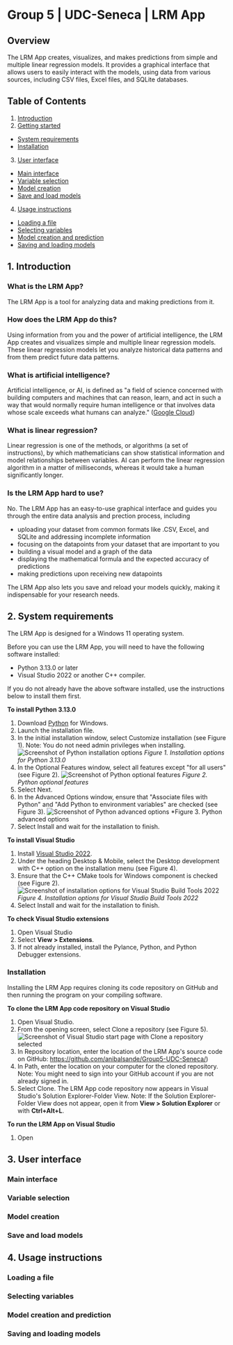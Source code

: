 # Group 5 | UDC-Seneca | LRM App

## Overview
<!-- TO DO: Add link to accessible PDF of Quick Start Guide-->

The LRM App creates, visualizes, and makes predictions from simple and multiple linear regression models. It provides a graphical interface that allows users to easily interact with the models, using data from various sources, including CSV files, Excel files, and SQLite databases.

## Table of Contents
<!--Finalize TOC at the very end. These are placeholders only at this point. All headings subject to change depending on project progress.--> 
1. [Introduction](#introduction)
2. [Getting started](#getting-started)
  - [System requirements](#system-requirements)
  - [Installation](#installation)
3. [User interface](#user-interface)
  - [Main interface](#main-interface)
  - [Variable selection](#variable-selection)
  - [Model creation](#model-creation)
  - [Save and load models](#save-and-load-models)
4. [Usage instructions](#usage-instructions)
  - [Loading a file](#loading-a-file)
  - [Selecting variables](#selecting-variables)
  - [Model creation and prediction](#model-creation-and-prediction)
  - [Saving and loading models](#saving-and-loading-models)

<!--Does Troubleshooting section need to be added? What about FAQs, Credits, Licence/License?-->

## 1. Introduction
<!-- TO DO: Add more information about name of the app (LRM App?), motivation for app, the target audience, the problem it solves, what we learned -->

### What is the LRM App? 
The LRM App is a tool for analyzing data and making predictions from it. 

### How does the LRM App do this?
Using information from you and the power of artificial intelligence, the LRM App creates and visualizes simple and multiple linear regression models. These linear regression models let you analyze historical data patterns and from them predict future data patterns. 

### What is artificial intelligence?
Artificial intelligence, or AI, is defined as "a field of science concerned with building computers and machines that can reason, learn, and act in such a way that would normally require human intelligence or that involves data whose scale exceeds what humans can analyze." ([Google Cloud](https://cloud.google.com/learn/what-is-artificial-intelligence#artificial-intelligence-defined))

### What is linear regression? 
Linear regression is one of the methods, or algorithms (a set of instructions), by which mathematicians can show statistical information and model relationships between variables. AI can perform the linear regression algorithm in a matter of milliseconds, whereas it would take a human significantly longer.  

### Is the LRM App hard to use?
No. The LRM App has an easy-to-use graphical interface and guides you through the entire data analysis and prection process, including
  - uploading your dataset from common formats like .CSV, Excel, and SQLite and addressing incomplete information
  - focusing on the datapoints from your dataset that are important to you
  - building a visual model and a graph of the data
  - displaying the mathematical formula and the expected accuracy of predictions
  - making predictions upon receiving new datapoints

The LRM App also lets you save and reload your models quickly, making it indispensable for your research needs.    

## 2. System requirements
The LRM App is designed for a Windows 11 operating system.

Before you can use the LRM App, you will need to have the following software installed:
- Python 3.13.0 or later
- Visual Studio 2022 or another C++ compiler.
   
If you do not already have the above software installed, use the instructions below to install them first. 

**To install Python 3.13.0**
1. Download [Python](https://python.org/downloads/) for Windows.
2. Launch the installation file.
3. In the initial installation window, select Customize installation (see Figure 1).
   Note: You do not need admin privileges when installing.
![Screenshot of Python installation options](Python_installation_screenshot.jpg)
*Figure 1. Installation options for Python 3.13.0*
4. In the Optional Features window, select all features except "for all users" (see Figure 2).
![Screenshot of Python optional features](Python_optional_features_screenshot.jpg)
*Figure 2. Python optional features*
5. Select Next.
6. In the Advanced Options window, ensure that "Associate files with Python" and "Add Python to environment variables" are checked (see Figure 3).
![Screenshot of Python advanced options](Python_advanced_screenshot.jpg)
*Figure 3. Python advanced options
7. Select Install and wait for the installation to finish.

**To install Visual Studio**
1. Install [Visual Studio 2022](https://visualstudio.microsoft.com/downloads/).
2. Under the heading Desktop & Mobile, select the Desktop development with C++ option on the installation menu (see Figure 4).
3. Ensure that the C++ CMake tools for Windows component is checked (see Figure 2).
![Screenshot of installation options for Visual Studio Build Tools 2022](Compiler_installation_screenshot.jpg)
*Figure 4. Installation options for Visual Studio Build Tools 2022*
4. Select Install and wait for the installation to finish.

**To check Visual Studio extensions**
1. Open Visual Studio
2. Select **View > Extensions**.
3. If not already installed, install the Pylance, Python, and Python Debugger extensions.
 
### Installation
Installing the LRM App requires cloning its code repository on GitHub and then running the program on your compiling software.

**To clone the LRM App code repository on Visual Studio**
1. Open Visual Studio.
2. From the opening screen, select Clone a repository (see Figure 5).
![Screenshot of Visual Studio start page with Clone a repository selected](VisualStudioStartPagescreenshot.jpg)
3. In Repository location, enter the location of the LRM App's source code on GitHub: https://github.com/anibalsande/Group5-UDC-Seneca/)
4. In Path, enter the location on your computer for the cloned repository.
   Note: You might need to sign into your GitHub account if you are not already signed in.
6. Select Clone.
   The LRM App code repository now appears in Visual Studio's Solution Explorer-Folder View.
   Note: If the Solution Explorer-Folder View does not appear, open it from **View > Solution Explorer** or with **Ctrl+Alt+L**.

**To run the LRM App on Visual Studio**
1. Open 

## 3. User interface

### Main interface

### Variable selection

### Model creation

### Save and load models

## 4. Usage instructions

### Loading a file

### Selecting variables

### Model creation and prediction

### Saving and loading models

<!--Troubleshooting? FAQs? Credits? Licence/License?-->
